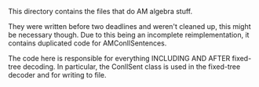 This directory contains the files that do AM algebra stuff. 

They were written before two deadlines and weren't cleaned up, this might be necessary though.
Due to this being an incomplete reimplementation, it contains duplicated code for AMConllSentences.

The code here is responsible for everything INCLUDING AND AFTER fixed-tree decoding. In particular, the ConllSent class
is used in the fixed-tree decoder and for writing to file.

